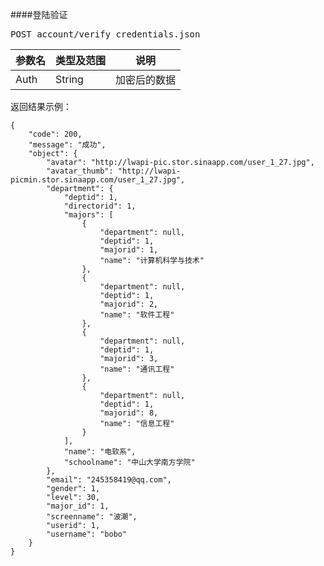 ####登陆验证

<pre>
POST account/verify_credentials.json
</pre>

参数名      |类型及范围     |说明
---				|---				|----
Auth 	|String 			|加密后的数据

<pre>
返回结果示例：
<code>
{
    "code": 200,
    "message": "成功",
    "object": {
        "avatar": "http://lwapi-pic.stor.sinaapp.com/user_1_27.jpg",
        "avatar_thumb": "http://lwapi-picmin.stor.sinaapp.com/user_1_27.jpg",
        "department": {
            "deptid": 1,
            "directorid": 1,
            "majors": [
                {
                    "department": null,
                    "deptid": 1,
                    "majorid": 1,
                    "name": "计算机科学与技术"
                },
                {
                    "department": null,
                    "deptid": 1,
                    "majorid": 2,
                    "name": "软件工程"
                },
                {
                    "department": null,
                    "deptid": 1,
                    "majorid": 3,
                    "name": "通讯工程"
                },
                {
                    "department": null,
                    "deptid": 1,
                    "majorid": 8,
                    "name": "信息工程"
                }
            ],
            "name": "电软系",
            "schoolname": "中山大学南方学院"
        },
        "email": "245358419@qq.com",
        "gender": 1,
        "level": 30,
        "major_id": 1,
        "screenname": "波潮",
        "userid": 1,
        "username": "bobo"
    }
}
</code>
</pre>